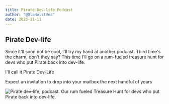 ```yaml
---
title: Pirate Dev-life Podcast
author: "@OlaHolstVea"
date: 2023-11-11
---
```



## Pirate Dev-life

Since it'll soon not be cool, I'll try my hand at another podcast. Third time's the charm, don't they say? This time I'll go on a rum-fueled treasure hunt for devs who put Pirate back into dev-life.

I'll call it Pirate Dev-Life


Expect an invitation to drop into your mailbox the next handful of years

![Pirate dev-life, podcast. Our rum fueled Treasure Hunt for devs who put Pirate back into dev-life.](https://pbs.twimg.com/media/F-uxM4EWUAANqj6?format=jpg&name=large)



